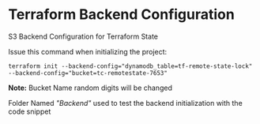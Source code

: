 # Terraform Backend Configuration
S3 Backend Configuration for Terraform State

Issue this command when initializing the project:

`terraform init --backend-config="dynamodb_table=tf-remote-state-lock" --backend-config="bucket=tc-remotestate-7653"`

__Note:__ Bucket Name random digits will be changed

Folder Named _"Backend"_ used to test the backend initialization with the code snippet 
